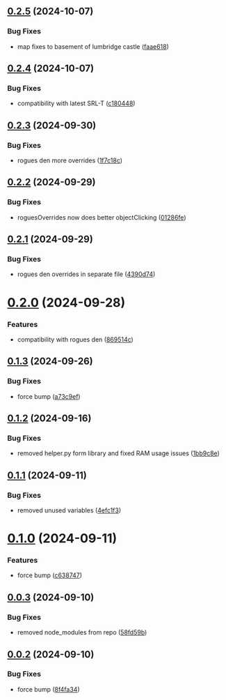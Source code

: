 ## [0.2.5](https://github.com/maximedelboo/WaspQuests/compare/v0.2.4...v0.2.5) (2024-10-07)


### Bug Fixes

* map fixes to basement of lumbridge castle ([faae618](https://github.com/maximedelboo/WaspQuests/commit/faae6189ae36208d76e291a29e79684f5fa2fed8))

## [0.2.4](https://github.com/maximedelboo/WaspQuests/compare/v0.2.3...v0.2.4) (2024-10-07)


### Bug Fixes

* compatibility with latest SRL-T ([c180448](https://github.com/maximedelboo/WaspQuests/commit/c180448775e33b57b8a334fc15071cce62d53814))

## [0.2.3](https://github.com/maximedelboo/WaspQuests/compare/v0.2.2...v0.2.3) (2024-09-30)


### Bug Fixes

* rogues den more overrides ([1f7c18c](https://github.com/maximedelboo/WaspQuests/commit/1f7c18c0cd05b51923732a96b66f6c0a8032b31f))

## [0.2.2](https://github.com/maximedelboo/WaspQuests/compare/v0.2.1...v0.2.2) (2024-09-29)


### Bug Fixes

* roguesOverrides now does better objectClicking ([01286fe](https://github.com/maximedelboo/WaspQuests/commit/01286fe1ed27556b618eb393d257a93e208f0b34))

## [0.2.1](https://github.com/maximedelboo/WaspQuests/compare/v0.2.0...v0.2.1) (2024-09-29)


### Bug Fixes

* rogues den overrides in separate file ([4390d74](https://github.com/maximedelboo/WaspQuests/commit/4390d7405caf99f47b50404f5a3cd980db36aec0))

# [0.2.0](https://github.com/maximedelboo/WaspQuests/compare/v0.1.3...v0.2.0) (2024-09-28)


### Features

* compatibility with rogues den ([869514c](https://github.com/maximedelboo/WaspQuests/commit/869514c7af5f390a134a28873ca8bf7d84e56c92))

## [0.1.3](https://github.com/maximedelboo/WaspQuests/compare/v0.1.2...v0.1.3) (2024-09-26)


### Bug Fixes

* force bump ([a73c9ef](https://github.com/maximedelboo/WaspQuests/commit/a73c9ef7afa3a188ba356cc14ed7dc18f14c409f))

## [0.1.2](https://github.com/maximedelboo/WaspQuests/compare/v0.1.1...v0.1.2) (2024-09-16)


### Bug Fixes

* removed helper.py form library and fixed RAM usage issues ([1bb9c8e](https://github.com/maximedelboo/WaspQuests/commit/1bb9c8e637fb6acf796109a26f84e8d61aa6e443))

## [0.1.1](https://github.com/maximedelboo/WaspQuests/compare/v0.1.0...v0.1.1) (2024-09-11)


### Bug Fixes

* removed unused variables ([4efc1f3](https://github.com/maximedelboo/WaspQuests/commit/4efc1f3bf022ff4ea63d00f34405a115565c2ecd))

# [0.1.0](https://github.com/maximedelboo/WaspQuests/compare/v0.0.3...v0.1.0) (2024-09-11)


### Features

* force bump ([c638747](https://github.com/maximedelboo/WaspQuests/commit/c6387471fc157e018121950724114da31ed785b8))

## [0.0.3](https://github.com/maximedelboo/WaspQuests/compare/v0.0.2...v0.0.3) (2024-09-10)


### Bug Fixes

* removed node_modules from repo ([58fd59b](https://github.com/maximedelboo/WaspQuests/commit/58fd59b6543d07edbedd6fe9134fe68e2595271a))

## [0.0.2](https://github.com/maximedelboo/WaspQuests/compare/v0.0.1...v0.0.2) (2024-09-10)


### Bug Fixes

* force bump ([8f4fa34](https://github.com/maximedelboo/WaspQuests/commit/8f4fa3494ba8d58eb9f0213cfdb874ab2f756544))
